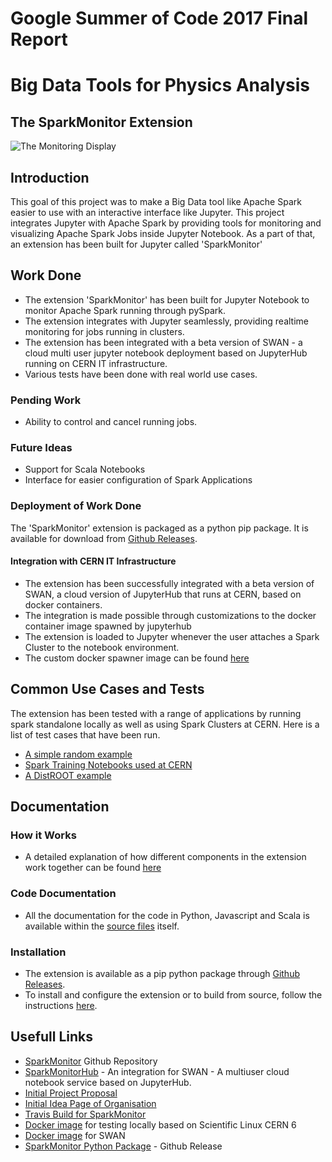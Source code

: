 # Google Summer of Code 2017 Final Report
# Big Data Tools for Physics Analysis
## The SparkMonitor Extension
![The Monitoring Display](https://user-images.githubusercontent.com/6822941/29601568-d5e42934-87f9-11e7-9780-3cd3a0d8d86b.png)
## Introduction
This goal of this project was to make a Big Data tool like Apache Spark easier to use with an interactive interface like Jupyter. This project integrates Jupyter with Apache Spark by providing tools for monitoring and visualizing Apache Spark Jobs inside Jupyter Notebook. As a part of that, an extension has been built for Jupyter called 'SparkMonitor'

## Work Done
- The extension 'SparkMonitor' has been built for Jupyter Notebook to monitor Apache Spark running through pySpark.
- The extension integrates with Jupyter seamlessly, providing realtime monitoring for jobs running in clusters.
- The extension has been integrated with a beta version of SWAN - a cloud multi user jupyter notebook deployment based on JupyterHub running on CERN IT infrastructure.
- Various tests have been done with real world use cases.


### Pending Work
- Ability to control and cancel running jobs.
    
### Future Ideas
- Support for Scala Notebooks
- Interface for easier configuration of Spark Applications

### Deployment of Work Done
The 'SparkMonitor' extension is packaged as a python pip package. It is available for download from [Github Releases](https://github.com/krishnan-r/sparkmonitor/releases).

#### Integration with CERN IT Infrastructure
- The extension has been successfully integrated with a beta version of SWAN, a cloud version of JupyterHub that runs at CERN, based on docker containers.
- The integration is made possible through customizations to the docker container image spawned by jupyterhub
- The extension is loaded to Jupyter whenever the user attaches a Spark Cluster to the notebook environment.
- The custom docker spawner image can be found [here](https://hub.docker.com/r/krishnanr/sparkmonitorhub/)



## Common Use Cases and Tests

The extension has been tested with a range of applications by running spark standalone locally as well as using Spark Clusters at CERN.
Here is a list of test cases that have been run.
- [A simple random example](usecase_testing.md)
- [Spark Training Notebooks used at CERN](usecase_sparktraining.md)
- [A DistROOT example](usecase_distroot.md)

## Documentation

### How it Works
- A detailed explanation of how different components in the extension work together can be found [here](how.md)

### Code Documentation
- All the documentation for the code in Python, Javascript and Scala is available within the [source files](https://github.com/krishnan-r/sparkmonitor) itself.


### Installation 
- The extension is available as a pip python package through [Github Releases](https://github.com/krishnan-r/sparkmonitor/releases).
- To install and configure the extension or to build from source, follow the instructions [here](install.md).


## Usefull Links
- [SparkMonitor](https://github.com/krishnan-r/sparkmonitor) Github Repository
- [SparkMonitorHub](https://github.com/krishnan-r/sparkmonitorhub) - An integration for SWAN - A multiuser cloud notebook service based on JupyterHub.
- [Initial Project Proposal](https://docs.google.com/document/d/1J2zIRnEAvey8HcDyqrKZ2DeQJXLvhU5HR2WdxZ9o8Yk/edit?usp=sharing)
- [Initial Idea Page of Organisation](http://hepsoftwarefoundation.org/gsoc/proposal_ROOTspark.html)
- [Travis Build for SparkMonitor](https://travis-ci.org/krishnan-r/sparkmonitor)
- [Docker image](https://hub.docker.com/r/krishnanr/sparkmonitor/) for testing locally based on Scientific Linux CERN 6
- [Docker image](https://hub.docker.com/r/krishnanr/sparkmonitorhub/) for SWAN
- [SparkMonitor Python Package](https://github.com/krishnan-r/sparkmonitor/releases) - Github Release




